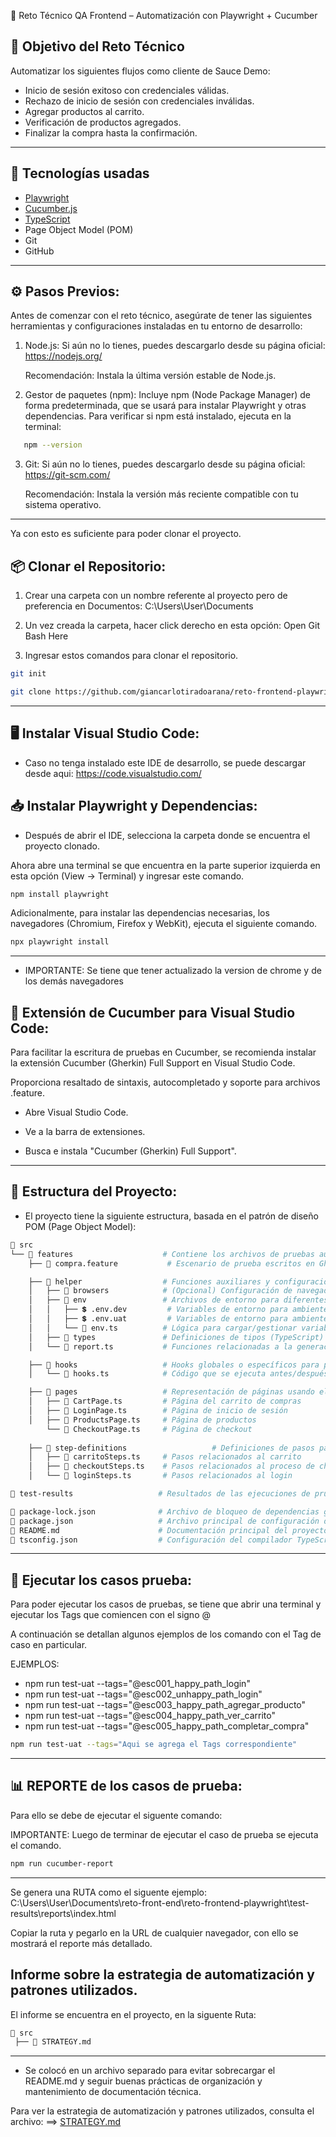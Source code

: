   🧪 Reto Técnico QA Frontend – Automatización con Playwright + Cucumber

  ##  🎯 Objetivo del Reto Técnico

Automatizar los siguientes flujos como cliente de Sauce Demo:

- Inicio de sesión exitoso con credenciales válidas.
- Rechazo de inicio de sesión con credenciales inválidas.
- Agregar productos al carrito.
- Verificación de productos agregados.
- Finalizar la compra hasta la confirmación.
---

##  🚀 Tecnologías usadas

- [Playwright](https://playwright.dev/)
- [Cucumber.js](https://github.com/cucumber/cucumber-js)
- [TypeScript](https://www.typescriptlang.org/)
- Page Object Model (POM)
- Git
- GitHub
---

## ⚙️ Pasos Previos:
Antes de comenzar con el reto técnico,  asegúrate de tener las siguientes herramientas y configuraciones instaladas en tu entorno de desarrollo:
1.	Node.js:
 Si aún no lo tienes, puedes descargarlo desde su página oficial:
https://nodejs.org/

    Recomendación: Instala la última versión estable de Node.js.


2.	Gestor de paquetes (npm): 
Incluye npm (Node Package Manager) de forma predeterminada, que se usará para instalar Playwright y otras dependencias.
Para verificar si npm está instalado, ejecuta en la terminal:

```bash  
   npm --version
 ```
3. Git:   Si aún no lo tienes, puedes descargarlo desde su página oficial:  
https://git-scm.com/

   Recomendación: Instala la versión más reciente compatible con tu sistema operativo.

---
Ya con esto es suficiente para poder clonar el proyecto.
## 📦 Clonar el Repositorio:

1. Crear una carpeta con un nombre referente al proyecto pero de preferencia en Documentos: C:\Users\User\Documents

2. Un vez creada la carpeta, hacer click derecho en esta opción:  Open Git Bash Here

3. Ingresar estos comandos para clonar el repositorio.
```bash  
git init
 ```
 ```bash  
git clone https://github.com/giancarlotiradoarana/reto-frontend-playwright.git
 ```
---

## 🖥️ Instalar Visual Studio Code:
 - Caso no tenga instalado este IDE de desarrollo, se puede descargar desde aqui: https://code.visualstudio.com/
 
## 📥 Instalar Playwright y Dependencias:

- Después de abrir el IDE, selecciona la carpeta donde se encuentra el proyecto clonado.

 Ahora abre una terminal se que encuentra en la parte superior izquierda en esta opción (View -> Terminal) y ingresar este comando.

```bash  
npm install playwright
 ```

Adicionalmente, para instalar las dependencias necesarias, los navegadores (Chromium, Firefox y WebKit), ejecuta el siguiente comando.

```bash  
npx playwright install
 ```
---

- IMPORTANTE: Se tiene que tener actualizado la version de chrome y de los demás navegadores
## 🔌 Extensión de Cucumber para Visual Studio Code:
Para facilitar la escritura de pruebas en Cucumber, se recomienda instalar la extensión Cucumber (Gherkin) Full Support en Visual Studio Code.

Proporciona resaltado de sintaxis, autocompletado y soporte para archivos .feature.

- Abre Visual Studio Code.

- Ve a la barra de extensiones.

- Busca e instala "Cucumber (Gherkin) Full Support".
---
## 📁 Estructura del Proyecto:
- El proyecto tiene la siguiente estructura, basada en el patrón de diseño POM (Page Object Model):

```bash
📁 src
└── 📁 features                    # Contiene los archivos de pruebas automatizadas por funcionalidades
    ├── 📄 compra.feature           # Escenario de prueba escritos en Gherkin para la funcionalidad de compra

    ├── 📁 helper                  # Funciones auxiliares y configuración del entorno
    │   ├── 📁 browsers            # (Opcional) Configuración de navegadores para ejecución de pruebas
    │   ├── 📁 env                 # Archivos de entorno para diferentes ambientes
    │   │   ├── 💲 .env.dev         # Variables de entorno para ambiente de desarrollo
    │   │   ├── 💲 .env.uat         # Variables de entorno para ambiente de pruebas UAT
    │   │   └── 📄 env.ts          # Lógica para cargar/gestionar variables de entorno
    │   ├── 📁 types               # Definiciones de tipos (TypeScript) si son necesarias
    │   └── 📄 report.ts           # Funciones relacionadas a la generación de reportes

    ├── 📁 hooks                   # Hooks globales o específicos para pruebas
    │   └── 📄 hooks.ts            # Código que se ejecuta antes/después de los escenarios

    ├── 📁 pages                   # Representación de páginas usando el patrón Page Object Model
    │   ├── 📄 CartPage.ts         # Página del carrito de compras
    │   ├── 📄 LoginPage.ts        # Página de inicio de sesión
    │   ├── 📄 ProductsPage.ts     # Página de productos
        └── 📄 CheckoutPage.ts     # Página de checkout
        
    ├── 📁 step-definitions                   # Definiciones de pasos para los escenarios Gherkin
    │   ├── 📄 carritoSteps.ts     # Pasos relacionados al carrito
    │   ├── 📄 checkoutSteps.ts    # Pasos relacionados al proceso de checkout
    │   └── 📄 loginSteps.ts       # Pasos relacionados al login

📁 test-results                   # Resultados de las ejecuciones de pruebas (reportes, logs, etc.)

📄 package-lock.json              # Archivo de bloqueo de dependencias generado por npm
📄 package.json                   # Archivo principal de configuración del proyecto (scripts, dependencias, etc.)
📄 README.md                      # Documentación principal del proyecto
📄 tsconfig.json                  # Configuración del compilador TypeScript

```
---

## 🧪 Ejecutar los casos prueba:

Para poder ejecutar los casos de pruebas, se tiene que abrir una terminal y ejecutar los Tags que comiencen con el signo @

A continuación se detallan algunos ejemplos de los comando con el Tag de caso en particular.

EJEMPLOS:

- npm run test-uat --tags="@esc001_happy_path_login"
- npm run test-uat --tags="@esc002_unhappy_path_login"
- npm run test-uat --tags="@esc003_happy_path_agregar_producto"
- npm run test-uat --tags="@esc004_happy_path_ver_carrito"
- npm run test-uat --tags="@esc005_happy_path_completar_compra"

```bash  
npm run test-uat --tags="Aqui se agrega el Tags correspondiente"
 ```
---

## 📊 REPORTE de los casos de  prueba:

Para ello se debe de ejecutar el siguente comando:

IMPORTANTE: Luego de terminar de ejecutar el caso de prueba se ejecuta el comando.
```bash  
npm run cucumber-report
 ```
---

Se  genera una RUTA como el siguente ejemplo: C:\Users\User\Documents\reto-front-end\reto-frontend-playwright\test-results\reports\index.html

Copiar la ruta y pegarlo en la URL de cualquier navegador, con ello se mostrará el reporte más detallado.
## Informe sobre la estrategia de automatización y patrones utilizados.

El informe se encuentra en el proyecto, en la siguente Ruta:
```bash
📁 src             
 ├── 📄 STRATEGY.md  
  ```
  ---
- Se colocó en un archivo separado para evitar sobrecargar el README.md y seguir buenas prácticas de organización y mantenimiento de documentación técnica.

Para ver la estrategia de automatización y patrones utilizados, consulta el archivo: ==>  [STRATEGY.md](./STRATEGY.md)
